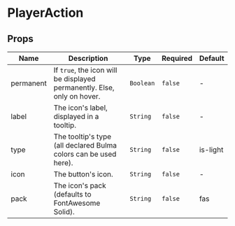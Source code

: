 # PlayerAction

## Props

<!-- @vuese:PlayerAction:props:start -->
|Name|Description|Type|Required|Default|
|---|---|---|---|---|
|permanent|If `true`, the icon will be displayed permanently. Else, only on hover.|`Boolean`|`false`|-|
|label|The icon's label, displayed in a tooltip.|`String`|`false`|-|
|type|The tooltip's type (all declared Bulma colors can be used here).|`String`|`false`|is-light|
|icon|The button's icon.|`String`|`false`|-|
|pack|The icon's pack (defaults to FontAwesome Solid).|`String`|`false`|fas|

<!-- @vuese:PlayerAction:props:end -->


